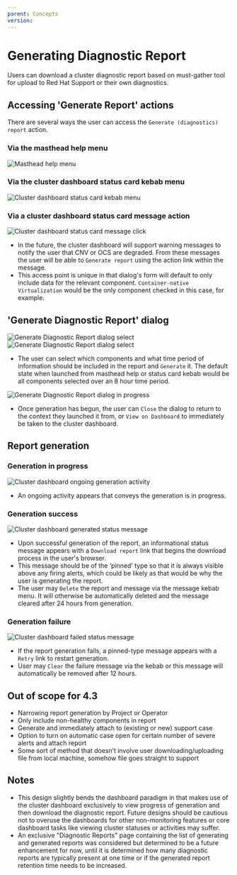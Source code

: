 ```yaml
---
parent: Concepts
version: 
---
```


# Generating Diagnostic Report

Users can download a cluster diagnostic report based on must-gather tool for upload to Red Hat Support or their own diagnostics.

## Accessing 'Generate Report' actions

There are several ways the user can access the `Generate (diagnostics) report` action.

### Via the masthead help menu
![Masthead help menu](img/1-1-clusterdash-startdownload.png)

### Via the cluster dashboard status card kebab menu
![Cluster dashboard status card kebab menu](img/1-2-clusterdash-startdownload.png)

### Via a cluster dashboard status card message action
![Cluster dashboard status card message click](img/1-3-clusterdash-CNVerror.png)
- In the future, the cluster dashboard will support warning messages to notify the user that CNV or OCS are degraded. From these messages the user will be able to `Generate report` using the action link within the message.
- This access point is unique in that dialog's form will default to only include data for the relevant component. `Container-native Virtualization` would be the only component checked in this case, for example.

## 'Generate Diagnostic Report' dialog
![Generate Diagnostic Report dialog select](img/2-1-reportdialog.png)
![Generate Diagnostic Report dialog select](img/2-2-reportdialog-menu.png)
- The user can select which components and what time period of information should be included in the report and `Generate` it. The default state when launched from masthead help or status card kebab would be all components selected over an 8 hour time period.

![Generate Diagnostic Report dialog in progress](img/2-3-reportdialog-generating.png)
- Once generation has begun, the user can `Close` the dialog to return to the context they launched it from, or `View on Dashboard` to immediately be taken to the cluster dashboard.

## Report generation

### Generation in progress
![Cluster dashboard ongoing generation activity](img/3-1-clusterdash-generating.png)
- An ongoing activity appears that conveys the generation is in progress.

### Generation success
![Cluster dashboard generated status message](img/3-2-clusterdash-complete.png)
- Upon successful generation of the report, an informational status message appears with a `Download report` link that begins the download process in the user's browser.
- This message should be of the ‘pinned’ type so that it is always visible above any firing alerts, which could be likely as that would be why the user is generating the report.
- The user may `Delete` the report and message via the message kebab menu. It will otherwise be automatically deleted and the message cleared after 24 hours from generation.

### Generation failure
![Cluster dashboard failed status message](img/3-3-clusterdash-failed.png)
- If the report generation fails, a pinned-type message appears with a `Retry` link to restart generation.
- User may `Clear` the failure message via the kebab or this message will automatically be removed after 12 hours.

## Out of scope for 4.3
- Narrowing report generation by Project or Operator
- Only include non-healthy components in report
- Generate and immediately attach to (existing or new) support case
- Option to turn on automatic case open for certain number of severe alerts and attach report
- Some sort of method that doesn’t involve user downloading/uploading file from local machine, somehow file goes straight to support

## Notes
- This design slightly bends the dashboard paradigm in that makes use of the cluster dashboard exclusively to view progress of generation and then download the diagnostic report. Future designs should be cautious not to overuse the dashboards for other non-monitoring features or core dashboard tasks like viewing cluster statuses or activities may suffer.
- An exclusive "Diagnostic Reports" page containing the list of generating and generated reports was considered but determined to be a future enhancement for now, until it is determined how many diagnostic reports are typically present at one time or if the generated report retention time needs to be increased.